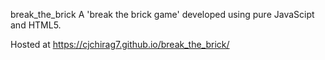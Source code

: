 break_the_brick
A 'break the brick game' developed using pure JavaScipt and HTML5.

Hosted at https://cjchirag7.github.io/break_the_brick/